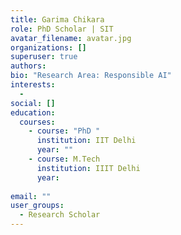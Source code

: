 ```yaml
---
title: Garima Chikara
role: PhD Scholar | SIT
avatar_filename: avatar.jpg
organizations: []
superuser: true
authors:
bio: "Research Area: Responsible AI"
interests:
  - 
social: []
education:
  courses:
    - course: "PhD "
      institution: IIT Delhi
      year: ""
    - course: M.Tech
      institution: IIIT Delhi
      year: 
  
email: ""
user_groups:
  - Research Scholar
---
```



